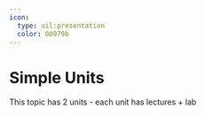 ```yaml
---
icon:
  type: uil:presentation
  color: 00979b
---    
```


# Simple Units

This topic has 2 units - each unit has lectures + lab